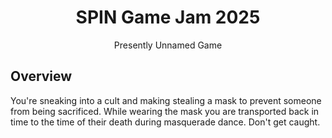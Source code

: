 <div align="center">

# SPIN Game Jam 2025

Presently Unnamed Game
</div>

## Overview

You're sneaking into a cult and making stealing a mask to prevent someone from being sacrificed. While wearing the mask you are transported back in time to the time of their death during masquerade dance. Don't get caught.
